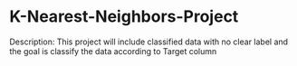 # K-Nearest-Neighbors-Project
Description: This project will include classified data with no clear label and the goal is classify the data according to Target column

